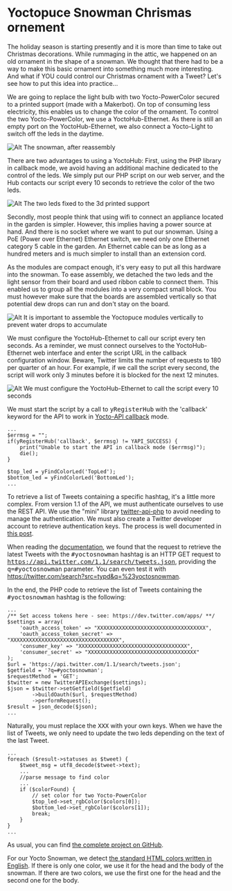 Yoctopuce Snowman Chrismas ornement
===================================

The holiday season is starting presently and it is more than time to take out Christmas decorations. While rummaging in the attic,  we happened on an old ornament in the shape of a snowman. We thought that there had to be a way to make this basic ornament into something much more interesting. And what if YOU could control our Christmas ornament with a Tweet?  Let's see how to put this idea into practice…

We are going to replace the light bulb with two <product>Yocto-PowerColor</product> secured to a printed support (made with a Makerbot). On top of consuming less electricity, this enables us to change the color of the ornament. To control the two <product>Yocto-PowerColor</product>, we use a <product>YoctoHub-Ethernet</product>. As there is still an empty port on the <product>YoctoHub-Ethernet</product>, we also connect a <product>Yocto-Light</product> to switch off the leds in the daytime.

![Alt The snowman, after reassembly](http://www.yoctopuce.com/pubarchive/2013-12/snowman_1.jpg)

There are two advantages to using a YoctoHub: First, using the PHP library in callback mode,  we avoid having an additional machine dedicated to the control of the leds. We simply put our PHP script on our web server, and the Hub contacts our script every 10 seconds to retrieve the color of the two leds.

![Alt The two leds fixed to the 3d printed support](http://www.yoctopuce.com/pubarchive/2013-12/ledfix_1.jpg)

Secondly, most people think that using wifi to connect an appliance located in the garden is simpler. However, this implies having a power source at hand. And there is no socket where we want to put our snowman. Using a PoE (Power over Ethernet) Ethernet switch, we need only one Ethernet category 5 cable in the garden. An Ethernet cable can be as long as a hundred meters and is much simpler to install than an extension cord.

As the modules are compact enough, it's very easy to put all this hardware into the snowman. To ease assembly, we detached the two leds and the light sensor from their board and used ribbon cable to connect them. This enabled us to group all the modules into a very compact small block. You must however make sure that the boards are assembled vertically so that potential dew drops can run and don't stay on the board.

![Alt It is important to assemble the Yoctopuce modules vertically to prevent water drops to accumulate](http://www.yoctopuce.com/pubarchive/2013-12/boardfix_1.jpg)

We must configure the <product>YoctoHub-Ethernet</product> to call our script every ten seconds. As a reminder, we must connect ourselves to the <product>YoctoHub-Ethernet</product> web interface and enter the script URL in the callback configuration window. Beware, Twitter limits the number of requests to 180 per quarter of an hour. For example, if we call the script every second, the script will work only 3 minutes before it is blocked for the next 12 minutes.
 
![Alt We must configure the YoctoHub-Ethernet to call the script every 10 seconds](http://www.yoctopuce.com/pubarchive/2013-12/config_1.jpg)

We must start the script by a call to <tt>yRegisterHub</tt> with the 'callback' keyword for the API to work in <a href="https://www.yoctopuce.com/EN/products/yoctohub-ethernet/doc/YHUBETH1.usermanual.html#CHAP7SEC3">Yocto-API callback</a> mode.

    ...
    $errmsg = "";
    if(yRegisterHub('callback', $errmsg) != YAPI_SUCCESS) {
        print("Unable to start the API in callback mode ($errmsg)");
        die();
    }

    $top_led = yFindColorLed('TopLed');
    $bottom_led = yFindColorLed('BottomLed');
    ...

To retrieve a list of Tweets containing a specific hashtag, it's a little more complex. From version 1.1 of the API, we must authenticate ourselves to use the REST API. We use the "mini" library <a href="https://github.com/J7mbo/twitter-api-php"> twitter-api-php</a> to avoid needing to manage the authentication. We must also create a Twitter developer account to retrieve authentication keys. The process is well documented in <a href="http://stackoverflow.com/questions/12916539/simplest-php-example-for-retrieving-user-timeline-with-twitter-api-version-1-1/15314662#15314662">this post</a>.

When reading the <a href="https://dev.twitter.com/docs/api/1.1/get/search/tweets"> documentation</a>,  we found that the request to retrieve the latest Tweets with the <tt>#yoctosnowman</tt> hashtag is an HTTP GET request to <tt>https://api.twitter.com/1.1/search/tweets.json</tt>, providing the <tt>q=#yoctosnowman</tt> parameter. You can even test it with <a href="https://twitter.com/search?src=typd&q=%23yoctosnowman">https://twitter.com/search?src=typd&q=%23yoctosnowman</a>.

In the end, the PHP code to retrieve the list of Tweets containing the <tt>#yoctosnowman</tt> hashtag is the following:

    ...
    /** Set access tokens here - see: https://dev.twitter.com/apps/ **/
    $settings = array(
        'oauth_access_token' => "XXXXXXXXXXXXXXXXXXXXXXXXXXXXXXXXXXX",
        'oauth_access_token_secret' => "XXXXXXXXXXXXXXXXXXXXXXXXXXXXXXXXXXX",
        'consumer_key' => "XXXXXXXXXXXXXXXXXXXXXXXXXXXXXXXXXXX",
        'consumer_secret' => "XXXXXXXXXXXXXXXXXXXXXXXXXXXXXXXXXXX"
    );
    $url = 'https://api.twitter.com/1.1/search/tweets.json';
    $getfield = '?q=#yoctosnowman';
    $requestMethod = 'GET';
    $twitter = new TwitterAPIExchange($settings);
    $json = $twitter->setGetfield($getfield)
            ->buildOauth($url, $requestMethod)
            ->performRequest();
    $result = json_decode($json);
    ...

Naturally, you must replace the <tt>XXX</tt> with your own keys. When we have the list of Tweets, we only need to update the two leds depending on the text of the last Tweet.

    ...
    foreach ($result->statuses as $tweet) {
        $tweet_msg = utf8_decode($tweet->text);
        ...
        //parse message to find color
        ...
        if ($colorFound) {
            // set color for two Yocto-PowerColor
            $top_led->set_rgbColor($colors[0]);
            $bottom_led->set_rgbColor($colors[1]);
            break;
        }
    }
    ...

As usual, you can find <a href="http://github.com/yoctopuce-examples/yoctosnowman">the complete project on  GitHub</a>.

For our Yocto Snowman, we detect <a href="http://www.w3schools.com/html/html_colornames.asp">the standard HTML colors written in English</a>. If there is only one color, we use it for the head and the body of the snowman. If there are two colors, we use the first one for the head and the second one for the body.

